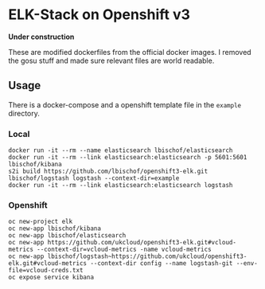 # ELK-Stack on Openshift v3

**Under construction**

These are modified dockerfiles from the official docker images. I removed the gosu stuff and made sure relevant files are world readable.

## Usage
There is a docker-compose and a openshift template file in the `example` directory.
### Local
```
docker run -it --rm --name elasticsearch lbischof/elasticsearch
docker run -it --rm --link elasticsearch:elasticsearch -p 5601:5601 lbischof/kibana
s2i build https://github.com/lbischof/openshift3-elk.git lbischof/logstash logstash --context-dir=example
docker run -it --rm --link elasticsearch:elasticsearch logstash
```
### Openshift
```
oc new-project elk
oc new-app lbischof/kibana
oc new-app lbischof/elasticsearch
oc new-app https://github.com/ukcloud/openshift3-elk.git#vcloud-metrics --context-dir=vcloud-metrics -name vcloud-metrics
oc new-app lbischof/logstash~https://github.com/ukcloud/openshift3-elk.git#vcloud-metrics --context-dir config --name logstash-git --env-file=vcloud-creds.txt
oc expose service kibana
```

